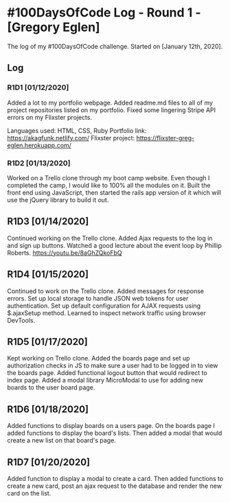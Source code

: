 # #100DaysOfCode Log - Round 1 - [Gregory Eglen]

The log of my #100DaysOfCode challenge. Started on [January 12th, 2020].

## Log

### R1D1 [01/12/2020]
Added a lot to my portfolio webpage. Added readme.md files to all of my project repositories listed on my portfolio. Fixed some lingering Stripe API errors on my Flixster projects.

Languages used: HTML, CSS, Ruby
Portfolio link: https://akagfunk.netlify.com/
Flixster project: https://flixster-greg-eglen.herokuapp.com/

### R1D2 [01/13/2020]
Worked on a Trello clone through my boot camp website. Even though I completed the camp, I would like to 100% all the modules on it. Built the front end using JavaScript, then started the rails app version of it which will use the jQuery library to build it out.

## R1D3 [01/14/2020]
Continued working on the Trello clone. Added Ajax requests to the log in and sign up buttons. Watched a good lecture about the event loop by Phillip Roberts. https://youtu.be/8aGhZQkoFbQ


## R1D4 [01/15/2020]
Continued to work on the Trello clone. Added messages for response errors. Set up local storage to handle JSON web tokens for user authentication. Set up default configuration for AJAX requests using $.ajaxSetup method. Learned to inspect network traffic using browser DevTools.

## R1D5 [01/17/2020]
Kept working on Trello clone. Added the boards page and set up authorization checks in JS to make sure a user had to be logged in to view the boards page. Added functional logout button that would redirect to index page. Added a modal library MicroModal to use for adding new boards to the user board page.

## R1D6 [01/18/2020]
Added functions to display boards on a users page. On the boards page I added functions to display the board's lists. Then added a modal that would create a new list on that board's page.

## R1D7 [01/20/2020]
Added function to display a modal to create a card. Then added functions to create a new card, post an ajax request to the database and render the new card on the list.